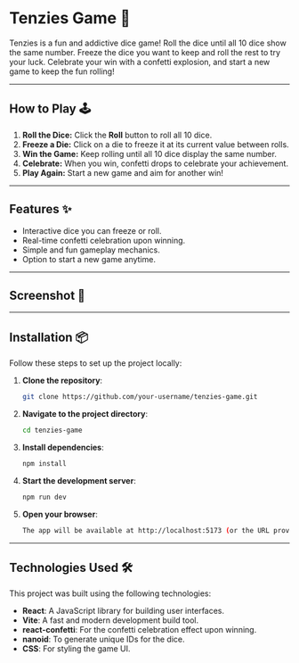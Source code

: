 # Tenzies Game 🎲

Tenzies is a fun and addictive dice game! Roll the dice until all 10 dice show the same number. Freeze the dice you want to keep and roll the rest to try your luck. Celebrate your win with a confetti explosion, and start a new game to keep the fun rolling!

---

## How to Play 🕹️

1. **Roll the Dice:** Click the **Roll** button to roll all 10 dice.
2. **Freeze a Die:** Click on a die to freeze it at its current value between rolls.
3. **Win the Game:** Keep rolling until all 10 dice display the same number.
4. **Celebrate:** When you win, confetti drops to celebrate your achievement.
5. **Play Again:** Start a new game and aim for another win!

---

## Features ✨

- Interactive dice you can freeze or roll.
- Real-time confetti celebration upon winning.
- Simple and fun gameplay mechanics.
- Option to start a new game anytime.

---

## Screenshot 📸


--- 

## Installation 📦

Follow these steps to set up the project locally:

1. **Clone the repository**:
   ```bash
   git clone https://github.com/your-username/tenzies-game.git

2. **Navigate to the project directory**:
   ```bash
   cd tenzies-game

3. **Install dependencies**:
   ```bash
   npm install

4. **Start the development server**:
   ```bash
   npm run dev

5. **Open your browser**:
   ```bash
   The app will be available at http://localhost:5173 (or the URL provided by the terminal).

--- 

## Technologies Used 🛠️

This project was built using the following technologies:

- **React**: A JavaScript library for building user interfaces.
- **Vite**: A fast and modern development build tool.
- **react-confetti**: For the confetti celebration effect upon winning.
- **nanoid**: To generate unique IDs for the dice.
- **CSS**: For styling the game UI.

   
